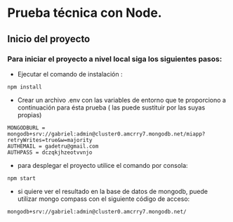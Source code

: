 # Prueba técnica con Node.
## Inicio del proyecto
### Para iniciar el proyecto a nivel local siga los siguientes pasos:
* Ejecutar el comando de instalación :
```
npm install

```

* Crear un archivo .env con las variables de entorno que te proporciono
a continuación para ésta prueba ( las puede sustituir por las suyas propias)

```
MONGODBURL = mongodb+srv://gabriel:admin@cluster0.amcrry7.mongodb.net/miapp?retryWrites=true&w=majority
AUTHEMAIL = gadetru@gmail.com
AUTHPASS = dczqkjhzeotvvnjo
```

* para desplegar el proyecto utilice el comando por consola:
```
npm start
```
* si quiere ver el resultado en la base de datos de mongodb, puede utilizar mongo
compass con el siguiente código de acceso:
```
mongodb+srv://gabriel:admin@cluster0.amcrry7.mongodb.net/
```